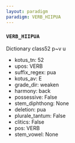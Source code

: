 ```yaml
---
layout: paradigm
paradigm: VERB_HIIPUA
---
```

### ` VERB_HIIPUA `

Dictionary class52 p~v u
* kotus_tn: 52
* upos: VERB
* suffix_regex: pua
* kotus_av: E
* grade_dir: weaken
* harmony: back
* possessive: False
* stem_diphthong: None
* deletion: pua
* plurale_tantum: False
* clitics: False
* pos: VERB
* stem_vowel: None

